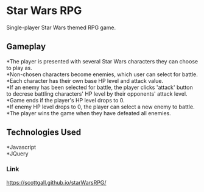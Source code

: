 # Star Wars RPG
Single-player Star Wars themed RPG game.

## Gameplay
*The player is presented with several Star Wars characters they can choose to play as.</br>
*Non-chosen characters become enemies, which user can select for battle.</br>
*Each character has their own base HP level and attack value.</br>
*If an enemy has been selected for battle, the player clicks 'attack' button to decrese battling characters' HP level by their opponents' attack level.</br>
*Game ends if the player's HP level drops to 0.</br>
*If enemy HP level drops to 0, the player can select a new enemy to battle.</br>
*The player wins the game when they have defeated all enemies.</br>

## Technologies Used
*Javascript</br>
*JQuery

### Link
https://scottgall.github.io/starWarsRPG/
